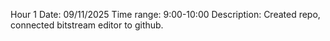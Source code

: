 Hour 1
Date: 09/11/2025
Time range: 9:00-10:00
Description:
Created repo, connected bitstream editor to github. 
